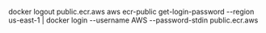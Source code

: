 docker logout public.ecr.aws
aws ecr-public get-login-password --region us-east-1 | docker login --username AWS --password-stdin public.ecr.aws